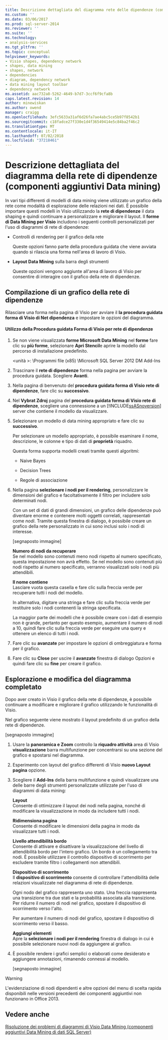 ```yaml
---
title: Descrizione dettagliata del diagramma rete delle dipendenze (componenti aggiuntivi Data Mining dei dati) | Microsoft Docs
ms.custom: ''
ms.date: 03/06/2017
ms.prod: sql-server-2014
ms.reviewer: ''
ms.suite: ''
ms.technology:
- analysis-services
ms.tgt_pltfrm: ''
ms.topic: conceptual
helpviewer_keywords:
- Visio shapes, dependency network
- shapes, data mining
- shapes, network
- dependencies
- diagram, dependency network
- data mining layout toolbar
- dependency network
ms.assetid: aac732a8-5262-4649-b7d7-3ccf6f9cfa8b
caps.latest.revision: 14
author: minewiskan
ms.author: owend
manager: craigg
ms.openlocfilehash: 3efc5633a31af6d26fa7ae4abc5ce5b97f8542b1
ms.sourcegitcommit: c18fadce27f330e1d4f36549414e5c84ba2f46c2
ms.translationtype: MT
ms.contentlocale: it-IT
ms.lasthandoff: 07/02/2018
ms.locfileid: "37218461"
---
```

# <a name="dependency-network-diagram-walkthrough-data-mining-add-ins"></a>Descrizione dettagliata del diagramma della rete di dipendenze (componenti aggiuntivi Data mining)
  In vari tipi differenti di modelli di data mining viene utilizzato un grafico della rete come modalità di esplorazione delle relazioni nei dati. È possibile importare questi modelli in Visio utilizzando la **rete di dipendenze** il data shaping e quindi continuare a personalizzare e migliorare il layout. Il **forme di Data Mining per Visio** includono i seguenti controlli personalizzati per l'uso di diagrammi di rete di dipendenze:  
  
-   Controlli di rendering per il grafico della rete  
  
     Queste opzioni fanno parte della procedura guidata che viene avviata quando si rilascia una forma nell'area di lavoro di Visio.  
  
-   **Layout Data Mining** sulla barra degli strumenti  
  
     Queste opzioni vengono aggiunte all'area di lavoro di Visio per consentire di interagire con il grafico della rete di dipendenze.  
  
## <a name="build-a-dependency-network-graph"></a>Compilazione di un grafico della rete di dipendenze  
 Rilasciare una forma nella pagina di Visio per avviare il **la procedura guidata forma di Visio di Net dipendenza** e impostare le opzioni del diagramma.  
  
#### <a name="use-the-dependency-net-visio-shape-wizard"></a>Utilizzo della Procedura guidata Forma di Visio per rete di dipendenze  
  
1.  Se non viene visualizzata **forme Microsoft Data Mining** nel **forme** fare clic su **più forme**, selezionare **Apri Stencil**e aprire la modello dal percorso di installazione predefinito.  
  
     \<unità >: \Programmi file (x85) \Microsoft SQL Server 2012 DM Add-Ins  
  
2.  Trascinare il **rete di dipendenze** forma nella pagina per avviare la procedura guidata. Scegliere **Avanti**.  
  
3.  Nella pagina di benvenuto del **procedura guidata forma di Visio rete di dipendenze**, fare clic su **successivo**.  
  
4.  Nel **Vybrat Zdroj** pagina del **procedura guidata forma di Visio rete di dipendenze**, scegliere una connessione a un [!INCLUDE[ssASnoversion](../includes/ssasnoversion-md.md)] server che contiene il modello da visualizzare.  
  
5.  Selezionare un modello di data mining appropriato e fare clic su **successivo**.  
  
     Per selezionare un modello appropriato, è possibile esaminare il nome, descrizione, le colonne e tipo di dati di **proprietà** riquadro.  
  
     Questa forma supporta modelli creati tramite questi algoritmi:  
  
    -   Naive Bayes  
  
    -   Decision Trees  
  
    -   Regole di associazione  
  
6.  Nella pagina **selezionare i nodi per il rendering**, personalizzare le dimensioni del grafico e facoltativamente il filtro per includere solo determinati nodi.  
  
     Con un set di dati di grandi dimensioni, un grafico delle dipendenze può diventare enorme e contenere molti oggetti correlati, rappresentati come *nodi*. Tramite questa finestra di dialogo, è possibile creare un grafico della rete personalizzato in cui sono inclusi solo i nodi di interesse.  
  
     [segnaposto immagine]  
  
     **Numero di nodi da recuperare**  
     Se nel modello sono contenuti meno nodi rispetto al numero specificato, questa impostazione non avrà effetto. Se nel modello sono contenuti più nodi rispetto al numero specificato, verranno visualizzati solo i nodi più attendibili.  
  
     **Il nome contiene**  
     Lasciare vuota questa casella e fare clic sulla freccia verde per recuperare tutti i nodi del modello.  
  
     In alternativa, digitare una stringa e fare clic sulla freccia verde per restituire solo i nodi contenenti la stringa specificata.  
  
     La maggior parte dei modelli che è possibile creare con i dati di esempio non è grande, pertanto per questo esempio, aumentare il numero di nodi a 10, quindi fare clic sulla freccia verde per eseguire una query e ottenere un elenco di tutti i nodi.  
  
7.  Fare clic su **avanzate** per impostare le opzioni di ombreggiatura e forma per il grafico.  
  
8.  Fare clic su **Close** per uscire il **avanzate** finestra di dialogo Opzioni e quindi fare clic su **fine** per creare il grafico.  
  
## <a name="explore-and-modify-the-finished-diagram"></a>Esplorazione e modifica del diagramma completato  
 Dopo aver creato in Visio il grafico della rete di dipendenze, è possibile continuare a modificare e migliorare il grafico utilizzando le funzionalità di Visio.  
  
 Nel grafico seguente viene mostrato il layout predefinito di un grafico della rete di dipendenze.  
  
 [segnaposto immagine]  
  
1.  Usare la **panoramica e Zoom** controllo la **riquadro attività** area di Visio **visualizzazione** barra multifunzione per concentrarsi su una sezione del grafico e spostarsi nel diagramma.  
  
2.  Esperimento con layout del grafico differenti di Visio **nuovo Layout pagina** opzione.  
  
3.  Scegliere il **Add-Ins** della barra multifunzione e quindi visualizzare una delle barre degli strumenti personalizzate utilizzate per l'uso di diagrammi di data mining:  
  
     **Layout**  
     Consente di ottimizzare il layout dei nodi nella pagina, nonché di modificare la visualizzazione in modo da includere tutti i nodi.  
  
     **Ridimensiona pagina**  
     Consente di modificare le dimensioni della pagina in modo da visualizzare tutti i nodi.  
  
     **Livello attendibilità bordo**  
     Consente di attivare e disattivare la visualizzazione del livello di attendibilità bordo per l'intero grafico. Un bordo è un collegamento tra nodi. È possibile utilizzare il controllo dispositivo di scorrimento per escludere tramite filtro i collegamenti non attendibili.  
  
     **Dispositivo di scorrimento**  
     Il **dispositivo di scorrimento** consente di controllare l'attendibilità delle relazioni visualizzate nel diagramma di rete di dipendenze.  
  
     Ogni nodo del grafico rappresenta uno stato. Una freccia rappresenta una transizione tra due stati e la probabilità associata alla transizione. Per ridurre il numero di nodi nel grafico, spostare il dispositivo di scorrimento verso l'alto.  
  
     Per aumentare il numero di nodi del grafico, spostare il dispositivo di scorrimento verso il basso.  
  
     **Aggiungi elementi**  
     Apre la **selezionare i nodi per il rendering** finestra di dialogo in cui è possibile selezionare nuovi nodi da aggiungere al grafico.  
  
4.  È possibile rendere i grafici semplici o elaborati come desiderato e aggiungere annotazioni, rimanendo connessi al modello.  
  
     [segnaposto immagine]  
  
> [!WARNING]  
>  L'evidenziazione di nodi dipendenti e altre opzioni del menu di scelta rapida disponibili nelle versioni precedenti dei componenti aggiuntivi non funzionano in Office 2013.  
  
## <a name="see-also"></a>Vedere anche  
 [Risoluzione dei problemi di diagrammi di Visio Data Mining &#40;componenti aggiuntivi Data Mining di dati SQL Server&#41;](troubleshooting-visio-data-mining-diagrams-sql-server-data-mining-add-ins.md)  
  
  

